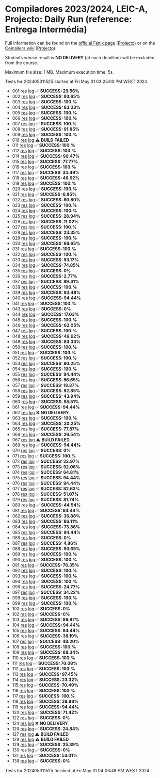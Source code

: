 # Compiladores 2023/2024, LEIC-A, Projecto: Daily Run (reference: Entrega Intermédia)

Full information can be found on the [official Fénix page](https://fenix.tecnico.ulisboa.pt/disciplinas/Com3/2023-2024/2-semestre) ([Projecto](https://fenix.tecnico.ulisboa.pt/disciplinas/Com3/2023-2024/2-semestre/projecto)) or on the [Compilers wiki](https://web.tecnico.ulisboa.pt/~david.matos/w/pt/index.php/Compiladores) ([Projecto](https://web.tecnico.ulisboa.pt/~david.matos/w/pt/index.php/Compiladores/Projecto_de_Compiladores)).

Students whose result is **NO DELIVERY** (at each deadline) will be excluded from the course.

Maximum file size: 1 MB. Maximum execution time: 5s.

Tests for 202405311525 started at Fri May 31 03:25:00 PM WEST 2024

* 001 [res](logs/001.res.html) [log](logs/001.log.html) ✅ **SUCCESS: 29.56%**
* 002 [res](logs/002.res.html) [log](logs/002.log.html) ✅ **SUCCESS: 93.65%**
* 003 [res](logs/003.res.html) [log](logs/003.log.html) ✅ **SUCCESS: 100.%**
* 004 [res](logs/004.res.html) [log](logs/004.log.html) ✅ **SUCCESS: 83.33%**
* 005 [res](logs/005.res.html) [log](logs/005.log.html) ✅ **SUCCESS: 100.%**
* 006 [res](logs/006.res.html) [log](logs/006.log.html) ✅ **SUCCESS: 100.%**
* 007 [res](logs/007.res.html) [log](logs/007.log.html) ✅ **SUCCESS: 100.%**
* 008 [res](logs/008.res.html) [log](logs/008.log.html) ✅ **SUCCESS: 91.85%**
* 009 [res](logs/009.res.html) [log](logs/009.log.html) ✅ **SUCCESS: 100.%**
* 010 [res](logs/010.res.html) [log](logs/010.log.html) ⚠ **BUILD FAILED**
* 011 [res](logs/011.res.html) [log](logs/011.log.html) ✅ **SUCCESS: 100.%**
* 012 [res](logs/012.res.html) [log](logs/012.log.html) ✅ **SUCCESS: 100.%**
* 014 [res](logs/014.res.html) [log](logs/014.log.html) ✅ **SUCCESS: 90.47%**
* 015 [res](logs/015.res.html) [log](logs/015.log.html) ✅ **SUCCESS: 77.77%**
* 016 [res](logs/016.res.html) [log](logs/016.log.html) ✅ **SUCCESS: 100.%**
* 017 [res](logs/017.res.html) [log](logs/017.log.html) ✅ **SUCCESS: 34.49%**
* 018 [res](logs/018.res.html) [log](logs/018.log.html) ✅ **SUCCESS: 46.92%**
* 019 [res](logs/019.res.html) [log](logs/019.log.html) ✅ **SUCCESS: 100.%**
* 020 [res](logs/020.res.html) [log](logs/020.log.html) ✅ **SUCCESS: 100.%**
* 021 [res](logs/021.res.html) [log](logs/021.log.html) ✅ **SUCCESS: 6.85%**
* 022 [res](logs/022.res.html) [log](logs/022.log.html) ✅ **SUCCESS: 80.80%**
* 023 [res](logs/023.res.html) [log](logs/023.log.html) ✅ **SUCCESS: 100.%**
* 024 [res](logs/024.res.html) [log](logs/024.log.html) ✅ **SUCCESS: 100.%**
* 025 [res](logs/025.res.html) [log](logs/025.log.html) ✅ **SUCCESS: 28.94%**
* 026 [res](logs/026.res.html) [log](logs/026.log.html) ✅ **SUCCESS: 11.02%**
* 027 [res](logs/027.res.html) [log](logs/027.log.html) ✅ **SUCCESS: 100.%**
* 028 [res](logs/028.res.html) [log](logs/028.log.html) ✅ **SUCCESS: 23.35%**
* 029 [res](logs/029.res.html) [log](logs/029.log.html) ✅ **SUCCESS: 100.%**
* 030 [res](logs/030.res.html) [log](logs/030.log.html) ✅ **SUCCESS: 66.65%**
* 031 [res](logs/031.res.html) [log](logs/031.log.html) ✅ **SUCCESS: 100.%**
* 032 [res](logs/032.res.html) [log](logs/032.log.html) ✅ **SUCCESS: 100.%**
* 033 [res](logs/033.res.html) [log](logs/033.log.html) ✅ **SUCCESS: 53.17%**
* 034 [res](logs/034.res.html) [log](logs/034.log.html) ✅ **SUCCESS: 74.85%**
* 035 [res](logs/035.res.html) [log](logs/035.log.html) ✅ **SUCCESS: 0%**
* 036 [res](logs/036.res.html) [log](logs/036.log.html) ✅ **SUCCESS: 2.77%**
* 037 [res](logs/037.res.html) [log](logs/037.log.html) ✅ **SUCCESS: 89.41%**
* 038 [res](logs/038.res.html) [log](logs/038.log.html) ✅ **SUCCESS: 100.%**
* 039 [res](logs/039.res.html) [log](logs/039.log.html) ✅ **SUCCESS: 93.48%**
* 040 [res](logs/040.res.html) [log](logs/040.log.html) ✅ **SUCCESS: 94.44%**
* 041 [res](logs/041.res.html) [log](logs/041.log.html) ✅ **SUCCESS: 100.%**
* 043 [res](logs/043.res.html) [log](logs/043.log.html) ✅ **SUCCESS: 0%**
* 044 [res](logs/044.res.html) [log](logs/044.log.html) ✅ **SUCCESS: 17.03%**
* 045 [res](logs/045.res.html) [log](logs/045.log.html) ✅ **SUCCESS: 100.%**
* 046 [res](logs/046.res.html) [log](logs/046.log.html) ✅ **SUCCESS: 62.05%**
* 047 [res](logs/047.res.html) [log](logs/047.log.html) ✅ **SUCCESS: 100.%**
* 048 [res](logs/048.res.html) [log](logs/048.log.html) ✅ **SUCCESS: 46.92%**
* 049 [res](logs/049.res.html) [log](logs/049.log.html) ✅ **SUCCESS: 83.33%**
* 050 [res](logs/050.res.html) [log](logs/050.log.html) ✅ **SUCCESS: 100.%**
* 051 [res](logs/051.res.html) [log](logs/051.log.html) ✅ **SUCCESS: 100.%**
* 052 [res](logs/052.res.html) [log](logs/052.log.html) ✅ **SUCCESS: 100.%**
* 053 [res](logs/053.res.html) [log](logs/053.log.html) ✅ **SUCCESS: 80.25%**
* 054 [res](logs/054.res.html) [log](logs/054.log.html) ✅ **SUCCESS: 100.%**
* 055 [res](logs/055.res.html) [log](logs/055.log.html) ✅ **SUCCESS: 94.44%**
* 056 [res](logs/056.res.html) [log](logs/056.log.html) ✅ **SUCCESS: 56.65%**
* 057 [res](logs/057.res.html) [log](logs/057.log.html) ✅ **SUCCESS: 18.37%**
* 058 [res](logs/058.res.html) [log](logs/058.log.html) ✅ **SUCCESS: 92.85%**
* 059 [res](logs/059.res.html) [log](logs/059.log.html) ✅ **SUCCESS: 43.94%**
* 060 [res](logs/060.res.html) [log](logs/060.log.html) ✅ **SUCCESS: 55.51%**
* 061 [res](logs/061.res.html) [log](logs/061.log.html) ✅ **SUCCESS: 94.44%**
* 062 [res](logs/062.res.html) [log](logs/062.log.html) ❌ **NO DELIVERY**
* 063 [res](logs/063.res.html) [log](logs/063.log.html) ✅ **SUCCESS: 100.%**
* 064 [res](logs/064.res.html) [log](logs/064.log.html) ✅ **SUCCESS: 30.25%**
* 065 [res](logs/065.res.html) [log](logs/065.log.html) ✅ **SUCCESS: 77.87%**
* 066 [res](logs/066.res.html) [log](logs/066.log.html) ✅ **SUCCESS: 26.54%**
* 067 [res](logs/067.res.html) [log](logs/067.log.html) ⚠ **BUILD FAILED**
* 069 [res](logs/069.res.html) [log](logs/069.log.html) ✅ **SUCCESS: 94.44%**
* 070 [res](logs/070.res.html) [log](logs/070.log.html) ✅ **SUCCESS: 0%**
* 071 [res](logs/071.res.html) [log](logs/071.log.html) ✅ **SUCCESS: 100.%**
* 072 [res](logs/072.res.html) [log](logs/072.log.html) ✅ **SUCCESS: 22.97%**
* 073 [res](logs/073.res.html) [log](logs/073.log.html) ✅ **SUCCESS: 92.06%**
* 074 [res](logs/074.res.html) [log](logs/074.log.html) ✅ **SUCCESS: 64.81%**
* 075 [res](logs/075.res.html) [log](logs/075.log.html) ✅ **SUCCESS: 94.44%**
* 076 [res](logs/076.res.html) [log](logs/076.log.html) ✅ **SUCCESS: 94.44%**
* 077 [res](logs/077.res.html) [log](logs/077.log.html) ✅ **SUCCESS: 82.63%**
* 078 [res](logs/078.res.html) [log](logs/078.log.html) ✅ **SUCCESS: 51.07%**
* 079 [res](logs/079.res.html) [log](logs/079.log.html) ✅ **SUCCESS: 81.74%**
* 080 [res](logs/080.res.html) [log](logs/080.log.html) ✅ **SUCCESS: 44.54%**
* 081 [res](logs/081.res.html) [log](logs/081.log.html) ✅ **SUCCESS: 94.44%**
* 082 [res](logs/082.res.html) [log](logs/082.log.html) ✅ **SUCCESS: 36.88%**
* 083 [res](logs/083.res.html) [log](logs/083.log.html) ✅ **SUCCESS: 86.11%**
* 084 [res](logs/084.res.html) [log](logs/084.log.html) ✅ **SUCCESS: 73.36%**
* 085 [res](logs/085.res.html) [log](logs/085.log.html) ✅ **SUCCESS: 94.44%**
* 086 [res](logs/086.res.html) [log](logs/086.log.html) ✅ **SUCCESS: 0%**
* 087 [res](logs/087.res.html) [log](logs/087.log.html) ✅ **SUCCESS: 4.86%**
* 088 [res](logs/088.res.html) [log](logs/088.log.html) ✅ **SUCCESS: 93.65%**
* 089 [res](logs/089.res.html) [log](logs/089.log.html) ✅ **SUCCESS: 100.%**
* 090 [res](logs/090.res.html) [log](logs/090.log.html) ✅ **SUCCESS: 100.%**
* 091 [res](logs/091.res.html) [log](logs/091.log.html) ✅ **SUCCESS: 78.35%**
* 092 [res](logs/092.res.html) [log](logs/092.log.html) ✅ **SUCCESS: 100.%**
* 093 [res](logs/093.res.html) [log](logs/093.log.html) ✅ **SUCCESS: 100.%**
* 094 [res](logs/094.res.html) [log](logs/094.log.html) ✅ **SUCCESS: 100.%**
* 096 [res](logs/096.res.html) [log](logs/096.log.html) ✅ **SUCCESS: 24.77%**
* 097 [res](logs/097.res.html) [log](logs/097.log.html) ✅ **SUCCESS: 34.22%**
* 098 [res](logs/098.res.html) [log](logs/098.log.html) ✅ **SUCCESS: 100.%**
* 099 [res](logs/099.res.html) [log](logs/099.log.html) ✅ **SUCCESS: 100.%**
* 100 [res](logs/100.res.html) [log](logs/100.log.html) ✅ **SUCCESS: 0%**
* 102 [res](logs/102.res.html) [log](logs/102.log.html) ✅ **SUCCESS: 0%**
* 103 [res](logs/103.res.html) [log](logs/103.log.html) ✅ **SUCCESS: 86.87%**
* 104 [res](logs/104.res.html) [log](logs/104.log.html) ✅ **SUCCESS: 94.44%**
* 105 [res](logs/105.res.html) [log](logs/105.log.html) ✅ **SUCCESS: 94.44%**
* 106 [res](logs/106.res.html) [log](logs/106.log.html) ✅ **SUCCESS: 38.19%**
* 107 [res](logs/107.res.html) [log](logs/107.log.html) ✅ **SUCCESS: 48.20%**
* 108 [res](logs/108.res.html) [log](logs/108.log.html) ✅ **SUCCESS: 100.%**
* 109 [res](logs/109.res.html) [log](logs/109.log.html) ✅ **SUCCESS: 88.34%**
* 110 [res](logs/110.res.html) [log](logs/110.log.html) ✅ **SUCCESS: 100.%**
* 111 [res](logs/111.res.html) [log](logs/111.log.html) ✅ **SUCCESS: 70.08%**
* 112 [res](logs/112.res.html) [log](logs/112.log.html) ✅ **SUCCESS: 100.%**
* 113 [res](logs/113.res.html) [log](logs/113.log.html) ✅ **SUCCESS: 97.45%**
* 114 [res](logs/114.res.html) [log](logs/114.log.html) ✅ **SUCCESS: 23.32%**
* 115 [res](logs/115.res.html) [log](logs/115.log.html) ✅ **SUCCESS: 70.49%**
* 116 [res](logs/116.res.html) [log](logs/116.log.html) ✅ **SUCCESS: 100.%**
* 117 [res](logs/117.res.html) [log](logs/117.log.html) ✅ **SUCCESS: 100.%**
* 118 [res](logs/118.res.html) [log](logs/118.log.html) ✅ **SUCCESS: 38.88%**
* 119 [res](logs/119.res.html) [log](logs/119.log.html) ✅ **SUCCESS: 94.44%**
* 120 [res](logs/120.res.html) [log](logs/120.log.html) ✅ **SUCCESS: 71.42%**
* 122 [res](logs/122.res.html) [log](logs/122.log.html) ✅ **SUCCESS: 0%**
* 124 [res](logs/124.res.html) [log](logs/124.log.html) ❌ **NO DELIVERY**
* 126 [res](logs/126.res.html) [log](logs/126.log.html) ✅ **SUCCESS: 24.84%**
* 127 [res](logs/127.res.html) [log](logs/127.log.html) ⚠ **BUILD FAILED**
* 128 [res](logs/128.res.html) [log](logs/128.log.html) ⚠ **BUILD FAILED**
* 129 [res](logs/129.res.html) [log](logs/129.log.html) ✅ **SUCCESS: 25.39%**
* 130 [res](logs/130.res.html) [log](logs/130.log.html) ✅ **SUCCESS: 0%**
* 131 [res](logs/131.res.html) [log](logs/131.log.html) ✅ **SUCCESS: 53.01%**
* 138 [res](logs/138.res.html) [log](logs/138.log.html) ✅ **SUCCESS: 0%**

Tests for 202405311525 finished at  Fri May 31 04:06:48 PM WEST 2024
